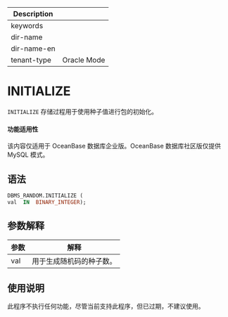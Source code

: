| Description   |                 |
|---------------|-----------------|
| keywords      |                 |
| dir-name      |                 |
| dir-name-en   |                 |
| tenant-type   | Oracle Mode     |

# INITIALIZE

`INITIALIZE` 存储过程用于使用种子值进行包的初始化。

  <main id="notice" >
    <h4>功能适用性</h4>
    <p>该内容仅适用于 OceanBase 数据库企业版。OceanBase 数据库社区版仅提供 MySQL 模式。</p>
  </main>

## 语法

```sql
DBMS_RANDOM.INITIALIZE (
val  IN  BINARY_INTEGER);
```



## 参数解释



| **参数** |    **解释**    |
|--------|--------------|
| val    | 用于生成随机码的种子数。 |



## 使用说明


此程序不执行任何功能，尽管当前支持此程序，但已过期，不建议使用。
